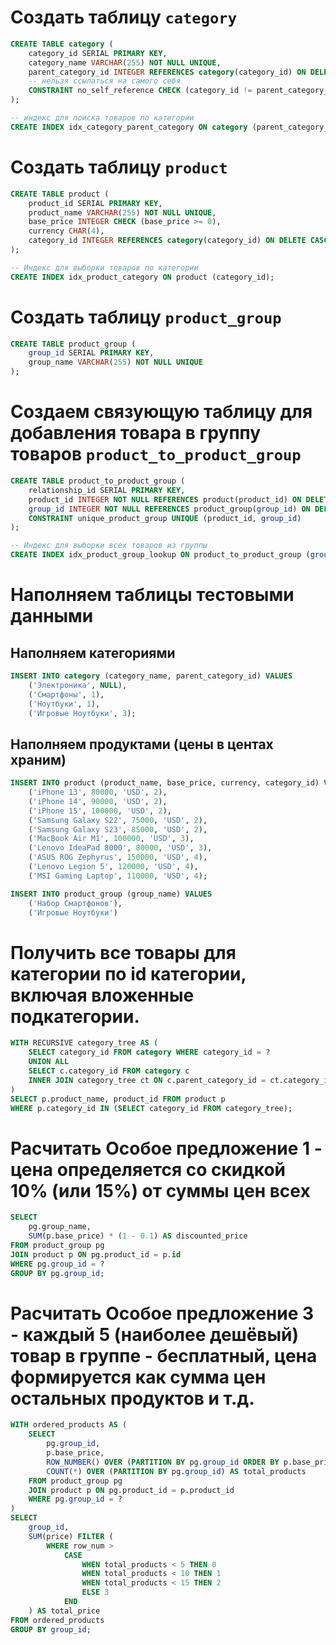 # Создать таблицу `category`

```sql
CREATE TABLE category (
    category_id SERIAL PRIMARY KEY,
    category_name VARCHAR(255) NOT NULL UNIQUE,
    parent_category_id INTEGER REFERENCES category(category_id) ON DELETE SET NULL,
    -- нельзя ссылаться на самого себя
    CONSTRAINT no_self_reference CHECK (category_id != parent_category_id)
);

-- индекс для поиска товаров по категории
CREATE INDEX idx_category_parent_category ON category (parent_category_id);
```

# Создать таблицу `product`

```sql
CREATE TABLE product (
    product_id SERIAL PRIMARY KEY,
    product_name VARCHAR(255) NOT NULL UNIQUE,
    base_price INTEGER CHECK (base_price >= 0),
    currency CHAR(4),
    category_id INTEGER REFERENCES category(category_id) ON DELETE CASCADE
);

-- Индекс для выборки товаров по категории
CREATE INDEX idx_product_category ON product (category_id);
```

# Создать таблицу `product_group`

```sql
CREATE TABLE product_group (
    group_id SERIAL PRIMARY KEY,
    group_name VARCHAR(255) NOT NULL UNIQUE
);
```

# Создаем связующую таблицу для добавления товара в группу товаров `product_to_product_group`

```sql
CREATE TABLE product_to_product_group (
    relationship_id SERIAL PRIMARY KEY,
    product_id INTEGER NOT NULL REFERENCES product(product_id) ON DELETE CASCADE,
    group_id INTEGER NOT NULL REFERENCES product_group(group_id) ON DELETE CASCADE,
    CONSTRAINT unique_product_group UNIQUE (product_id, group_id)
);

-- Индекс для выборки всех товаров из группы
CREATE INDEX idx_product_group_lookup ON product_to_product_group (group_id);
```

# Наполняем таблицы тестовыми данными

## Наполняем категориями

```sql
INSERT INTO category (category_name, parent_category_id) VALUES 
    ('Электроника', NULL),
    ('Смартфоны', 1),
    ('Ноутбуки', 1),
    ('Игровые Ноутбуки', 3); 
```

## Наполняем продуктами (цены в центах храним)

```sql
INSERT INTO product (product_name, base_price, currency, category_id) VALUES 
    ('iPhone 13', 80000, 'USD', 2),
    ('iPhone 14', 90000, 'USD', 2),
    ('iPhone 15', 100000, 'USD', 2),
    ('Samsung Galaxy S22', 75000, 'USD', 2),
    ('Samsung Galaxy S23', 85000, 'USD', 2),
    ('MacBook Air M1', 100000, 'USD', 3),
    ('Lenovo IdeaPad 8000', 80000, 'USD', 3),
    ('ASUS ROG Zephyrus', 150000, 'USD', 4),
    ('Lenovo Legion 5', 120000, 'USD', 4),
    ('MSI Gaming Laptop', 110000, 'USD', 4);
```

```sql
INSERT INTO product_group (group_name) VALUES 
    ('Набор Смартфонов'),
    ('Игровые Ноутбуки')
```

# Получить все товары для категории по id категории, включая вложенные подкатегории.

```sql
WITH RECURSIVE category_tree AS (
    SELECT category_id FROM category WHERE category_id = ?
    UNION ALL
    SELECT c.category_id FROM category c
    INNER JOIN category_tree ct ON c.parent_category_id = ct.category_id
)
SELECT p.product_name, product_id FROM product p
WHERE p.category_id IN (SELECT category_id FROM category_tree);
```

# Расчитать Особое предложение 1 - цена определяется со скидкой 10% (или 15%) от суммы цен всех

```sql
SELECT 
    pg.group_name,
    SUM(p.base_price) * (1 - 0.1) AS discounted_price
FROM product_group pg
JOIN product p ON pg.product_id = p.id
WHERE pg.group_id = ?
GROUP BY pg.group_id;
```

# Расчитать Особое предложение 3 - каждый 5 (наиболее дешёвый) товар в группе - бесплатный, цена формируется как сумма цен остальных продуктов и т.д.

```sql
WITH ordered_products AS (
    SELECT 
        pg.group_id, 
        p.base_price,
        ROW_NUMBER() OVER (PARTITION BY pg.group_id ORDER BY p.base_price) AS row_num,
        COUNT(*) OVER (PARTITION BY pg.group_id) AS total_products
    FROM product_group pg
    JOIN product p ON pg.product_id = p.product_id
    WHERE pg.group_id = ?
)
SELECT 
    group_id,
    SUM(price) FILTER (
        WHERE row_num > 
            CASE 
                WHEN total_products < 5 THEN 0
                WHEN total_products < 10 THEN 1
                WHEN total_products < 15 THEN 2
                ELSE 3                     
            END
    ) AS total_price
FROM ordered_products
GROUP BY group_id;
```
